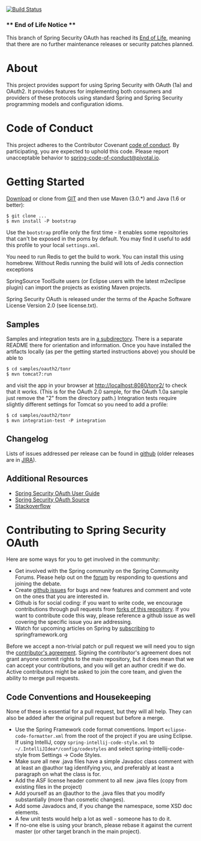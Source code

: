 [![Build Status](https://travis-ci.org/spring-projects/spring-security-oauth.svg?branch=master)](https://travis-ci.org/spring-projects/spring-security-oauth) 

### ** End of Life Notice **

This branch of Spring Security OAuth has reached its [End of Life](https://spring.io/blog/2020/05/07/end-of-life-for-spring-security-oauth), meaning that there are no further maintenance releases or security patches planned.

# About

This project provides support for using Spring Security with OAuth
(1a) and OAuth2.  It provides features for implementing both consumers
and providers of these protocols using standard Spring and Spring
Security programming models and configuration idioms.

# Code of Conduct
This project adheres to the Contributor Covenant [code of conduct](CODE_OF_CONDUCT.adoc).
By participating, you  are expected to uphold this code. Please report unacceptable behavior to spring-code-of-conduct@pivotal.io.

# Getting Started

[Download](https://github.com/spring-projects/spring-security-oauth/tags)
or clone from
[GIT](https://github.com/spring-projects/spring-security-oauth) and then
use Maven (3.0.\*) and Java (1.6 or better):

    $ git clone ...
    $ mvn install -P bootstrap

Use the `bootstrap` profile only the first time - it enables some
repositories that can't be exposed in the poms by default. You may
find it useful to add this profile to your local `settings.xml`.

You need to run Redis to get the build to work.  You can install this 
using homebrew.  Without Redis running the build will lots of Jedis
connection exceptions

SpringSource ToolSuite users (or Eclipse users with the latest
m2eclipse plugin) can import the projects as existing Maven projects.

Spring Security OAuth is released under the terms of the Apache
Software License Version 2.0 (see license.txt).

## Samples

Samples and integration tests are in [a subdirectory](samples).  There
is a separate README there for orientation and information.  Once you
have installed the artifacts locally (as per the getting started
instructions above) you should be able to

    $ cd samples/oauth2/tonr
    $ mvn tomcat7:run
	
and visit the app in your browser at [http://localhost:8080/tonr2/](http://localhost:8080/tonr2/)
to check that it works.  (This is for the OAuth 2.0 sample, for the
OAuth 1.0a sample just remove the "2" from the directory path.) Integration tests
require slightly different settings for Tomcat so you need to add a profile:

    $ cd samples/oauth2/tonr
    $ mvn integration-test -P integration

## Changelog

Lists of issues addressed per release can be found in [github](https://github.com/spring-projects/spring-security-oauth/milestones) (older releases are in
[JIRA](https://jira.spring.io/browse/SECOAUTH/?selectedTab=com.atlassian.jira.jira-projects-plugin:versions-panel)).

## Additional Resources

* [Spring Security OAuth User Guide](https://projects.spring.io/spring-security-oauth/docs/Home.html)
* [Spring Security OAuth Source](https://github.com/spring-projects/spring-security-oauth)
* [Stackoverflow](https://stackoverflow.com/questions/tagged/spring-security+spring+oauth)

# Contributing to Spring Security OAuth

Here are some ways for you to get involved in the community:

* Get involved with the Spring community on the Spring Community Forums.  Please help out on the
  [forum](https://forum.spring.io/forumdisplay.php?f=79) by responding to questions and joining the debate.
* Create [github issues](https://github.com/spring-projects/spring-security-oauth/issues) for bugs and new features and comment and
  vote on the ones that you are interested in.
* Github is for social coding: if you want to write code, we encourage contributions through pull requests from
  [forks of this repository](https://help.github.com/forking/).  If you want to contribute code this way, please
  reference a github issue as well covering the specific issue you are addressing.
* Watch for upcoming articles on Spring by [subscribing](https://www.springsource.org/node/feed) to springframework.org

Before we accept a non-trivial patch or pull request we will need you to sign the
[contributor's agreement](https://support.springsource.com/spring_committer_signup).
Signing the contributor's agreement does not grant anyone commit rights to the main repository, but it does mean that we
can accept your contributions, and you will get an author credit if we do.  Active contributors might be asked to join
the core team, and given the ability to merge pull requests.

## Code Conventions and Housekeeping

None of these is essential for a pull request, but they will all help.  They can also be added after the original pull
request but before a merge.

* Use the Spring Framework code format conventions. Import `eclipse-code-formatter.xml` from the root of the project
  if you are using Eclipse. If using IntelliJ, copy `spring-intellij-code-style.xml` to `~/.IntelliJIdea*/config/codestyles`
  and select spring-intellij-code-style from Settings -> Code Styles.
* Make sure all new .java files have a simple Javadoc class comment with at least an @author tag identifying you, and
  preferably at least a paragraph on what the class is for.
* Add the ASF license header comment to all new .java files (copy from existing files in the project)
* Add yourself as an @author to the .java files that you modify substantially (more than cosmetic changes).
* Add some Javadocs and, if you change the namespace, some XSD doc elements.
* A few unit tests would help a lot as well - someone has to do it.
* If no-one else is using your branch, please rebase it against the current master (or other target branch in the main project).
